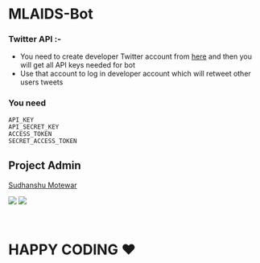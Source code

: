 # MLAIDS-Bot

### Twitter API :-
- You need to create developer Twitter account from [here](https://developer.twitter.com/en/portal/dashboard) and then you will get all API keys needed for bot
- Use that account to log in developer account which will retweet other users tweets

### You need
```
API_KEY
API_SECRET_KEY
ACCESS_TOKEN
SECRET_ACCESS_TOKEN
```

## Project Admin
<p>
    <a href="https://www.linkedin.com/in/sudhanshu-motewar/">Sudhanshu Motewar</a>
</p>
<p>
  <img src="https://img.shields.io/badge/SudhanshuMotewar%20-%230077B5.svg?&style=for-the-badge&logo=linkedin&logoColor=white"/>
  <img src="https://img.shields.io/badge/sudhanshu.motewar%20-%23E4405F.svg?&style=for-the-badge&logo=Instagram&logoColor=white"/>                                                                                     
</p>

<br />

# HAPPY CODING ❤️